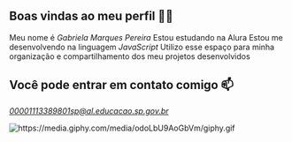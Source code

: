 ## Boas vindas ao meu perfil 💙💙

Meu nome é *Gabriela Marques Pereira*
Estou estudando na Alura
Estou me desenvolvendo na linguagem *JavaScript*
Utilizo esse espaço para minha organização e compartilhamento dos meu projetos desenvolvidos

## Você pode entrar em contato comigo 📫

*00001113389801sp@al.educacao.sp.gov.br*

![https://media.giphy.com/media/odoLbU9AoGbVm/giphy.gif  ](link)
